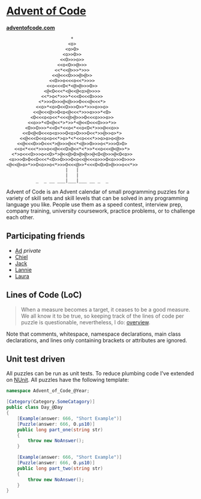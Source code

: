 ﻿# [Advent of Code](https://adventofcode.com/)
**[adventofcode.com](https://adventofcode.com)**
    
                            *
                           <o>
                          <o>O>
                         <o>>O>>
                        <<O>>>o>>
                       <<o<O>>@>>>
                      <<*<<@>>>*>>>
                     <<@<<<O>>>@>@>>
                    <<O>>o<<<o<<*>>>>
                   <<o<<<O<*<@>@>>>O>>
                  <@<O<<<*<@<<@<o>@>>>>
                 <<*>o<*>>>*<<<O<<<O>>>>
                <*>>>O>>>@<@>>>O<<<@<<<*>
               <<o>*<o>O<<O>>>O>>*>>>o>>o>
              <<@<<<@>>O<o<@<<<*>>>o>>>*<O>
             <O<<<o<o<<*<<<@>@>>>O<<<o>>>o>>
            <<o>>*<O<@<<*>*>>*<@<<O<<<O>>>*>>
           <O>>O>>>*<<O<*<<o<*<<o<O<*>>>@<<o>>
          <<O<@<O<<<o<o>>>O<o>O>>>O<<*>>@>>o>*>
         <<@<<<O<<o<o<<*>o>*<*<<o<<<*>>o>o>o<@>>
        <<@<<<O>>O<<<*>@>>>@<<*<@>>O>>>o<*>>>O>O>
       <<o<*<<<*>>>o<<@<<<O>@<<*<*>>*<<o<<<@<@>>*>
      <*>o<<<O>>>o<<O>*>@<<@>O>@>@>>@<O<@>>>@<O<o>>
     <o>>>O>O<<O<<<*<O>>O>>>O<o<<@<<<o>>>O<o>>>O>>>>
    <@<<@>o>*>>O<o>>o<*>>>O<<<@>>*<<<O<O>O>@>>>o<<*>>
                          |   |
                          |   |
               _  _ __ ___|___|___ __ _  _

Advent of Code is an Advent calendar of small programming puzzles for a variety
of skill sets and skill levels that can be solved in any programming language
you like. People use them as a speed contest, interview prep, company training,
university coursework, practice problems, or to challenge each other.

## Participating friends
* [Ad](https://github.com/advdh/AdventOfCode) _private_
* [Chiel](https://github.com/cvooster/advent_of_code)
* [Jack](https://github.com/Sjaaky/advent-of-code)
* [Lannie](https://github.com/lannieligthart/advent_of_code)
* [Laura](https://github.com/LauraXiulan/advent-of-code)

## Lines of Code (LoC)
> When a measure becomes a target, it ceases to be a good measure.
We all know it to be true, so keeping track of the lines of code per puzzle is
questionable, nevertheless, I do: [overview](LoC.md).

Note that comments, whitespace, namespace declarations, main class declarations,
and lines only containing brackets or attributes are ignored.

## Unit test driven
All puzzles can be run as unit tests. To reduce plumbing code I've extended on
[NUnit](https://nunit.org/). All puzzles have the following template:

``` C#
namespace Advent_of_Code_@Year;

[Category(Category.SomeCatagory)]
public class Day_@Day
{
    [Example(answer: 666, "Short Example")]
    [Puzzle(answer: 666, O.μs10)]
    public long part_one(string str)
    {
        throw new NoAnswer();
    }

    [Example(answer: 666, "Short Example")]
    [Puzzle(answer: 666, O.μs10)]
    public long part_two(string str)
    {
        throw new NoAnswer();
    }
}
```
